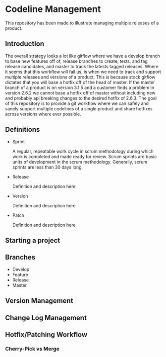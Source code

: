 # Codeline Management

This repository has been made to illustrate managing multiple releases of a 
product.

## Introduction

The overall strategy looks a lot like gitflow where we have a develop branch to
base new features off of, release branches to create, tests, and tag release 
candidates, and master to track the latests tagged releases. Where it seems that
this workflow will fail us, is when we need to track and support multiple 
releases and versions of a product. This is because stock gitflow dictates that
you will base a hotfix off of the head of master. If the master branch of a 
product is on version 3.1.5 and a customer finds a problem in version 2.6.2 we
cannot base a hotfix off of master without including new and probably api 
breaking changes to the desired hotfix of 2.6.3. The goal of this repository
is to provide a git workflow where we can safely and sanely support multiple
codelines of a single product and share hotfixes across versions where ever
possible.

## Definitions

*   Sprint

     A regular, repeatable work cycle in scrum methodology during which work is
     completed and made ready for review. Scrum sprints are basic units of
     development in the scrum methodology. Generally, scrum sprints are less
     than 30 days long.

*   Release

    Definition and description here

*   Version

    Definition and description here

*   Patch

    Definition and description here

## Starting a project

## Branches

*   Develop
*   Feature
*   Release
*   Master

## Version Management

## Change Log Management

## Hotfix/Patching Workflow

### Cherry-Pick vs Merge